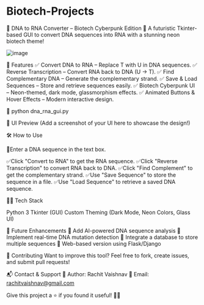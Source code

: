 # Biotech-Projects
🧬 DNA to RNA Converter – Biotech Cyberpunk Edition 🚀
A futuristic Tkinter-based GUI to convert DNA sequences into RNA with a stunning neon biotech theme!

![image](https://github.com/user-attachments/assets/1fe8f021-7fde-4bd9-b7a9-914dfb0cc752)

📌 Features
✅ Convert DNA to RNA – Replace T with U in DNA sequences.
✅ Reverse Transcription – Convert RNA back to DNA (U → T).
✅ Find Complementary DNA – Generate the complementary strand.
✅ Save & Load Sequences – Store and retrieve sequences easily.
✅ Biotech Cyberpunk UI – Neon-themed, dark mode, glassmorphism effects.
✅ Animated Buttons & Hover Effects – Modern interactive design.

🧬 python dna_rna_gui.py

🎨 UI Preview
(Add a screenshot of your UI here to showcase the design!)

🛠 How to Use

🚀Enter a DNA sequence in the text box.

✅Click "Convert to RNA" to get the RNA sequence.
✅Click "Reverse Transcription" to convert RNA back to DNA.
✅Click "Find Complement" to get the complementary strand.
✅Use "Save Sequence" to store the sequence in a file.
✅Use "Load Sequence" to retrieve a saved DNA sequence.

👨‍💻 Tech Stack

Python 3
Tkinter (GUI)
Custom Theming (Dark Mode, Neon Colors, Glass UI)

🎯 Future Enhancements
🚀 Add AI-powered DNA sequence analysis
🚀 Implement real-time DNA mutation detection
🚀 Integrate a database to store multiple sequences
🚀 Web-based version using Flask/Django

🤝 Contributing
Want to improve this tool? Feel free to fork, create issues, and submit pull requests!

📬 Contact & Support
💬 Author: Rachit Vaishnav
📧 Email: rachitvaishnav@gmail.com

Give this project a ⭐ if you found it useful! 🚀🔥
